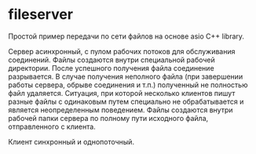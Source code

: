 # fileserver

Простой пример передачи по сети файлов на основе asio C++ library.

Сервер асинхронный, с пулом рабочих потоков для обслуживания соединений. Файлы создаются внутри специальной рабочей директории. После успешного получения файла соединение разрывается. В случае получения неполного файла (при завершении работы сервера, обрыве соединения и т.п.) полученный не полностью файл удаляется. Ситуация, при которой несколько клиентов пишут разные файлы с одинаковым путем специально не обрабатывается и является неопределенным поведением. Файлы создаются внутри рабочей папки сервера по полному пути исходного файла, отправленного с клиента.

Клиент синхронный и однопоточный.